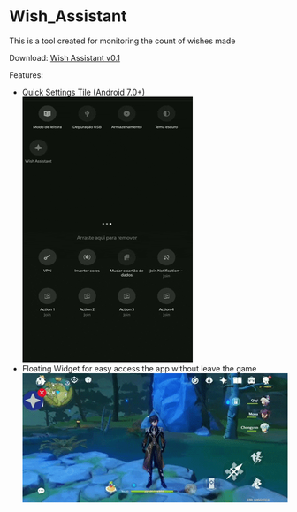 # Wish_Assistant

This is a tool created for monitoring the count of wishes made

Download:
[Wish Assistant v0.1](WishAssistant.apk)

  Features:
* Quick Settings Tile (Android 7.0+)<br/>
![tile](tile_config.gif)
* Floating Widget for easy access the app without leave the game
![floating](floating_widget.gif)


